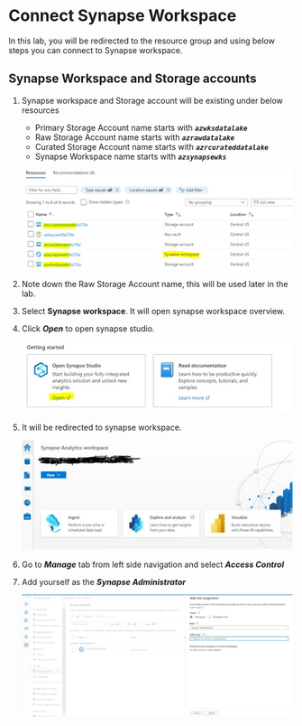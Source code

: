 # Connect Synapse Workspace

In this lab, you will be redirected to the resource group and using below steps you can connect to Synapse workspace.


## Synapse Workspace and Storage accounts

1. Synapse workspace and Storage account will be existing under below resources

    -	Primary Storage Account name starts with **_``azwksdatalake``_**
    -	Raw Storage Account name starts with **_``azrawdatalake``_** 
    -	Curated Storage Account name starts with **_``azrcurateddatalake``_** 
    -	Synapse Workspace name starts with **_``azsynapsewks``_** 
    
    
    ![storage](./assets/1_chk_storage_accounts.jpg "Select storage accounts")

2. Note down the Raw Storage Account name, this will be used later in the lab.

4. Select __Synapse workspace__. It will open synapse workspace overview.

6. Click **_Open_** to open synapse studio.

    ![ws](./assets/2_open_ws.jpg "open WS")

5. It will be redirected to synapse workspace.

    ![viewws](./assets/3_ws.jpg "view WS")
    
6. Go to **_Manage_** tab from left side navigation and select **_Access Control_**
7. Add yourself as the **_Synapse Administrator_**

    ![Access](./assets/4_access.JPG "Access")

